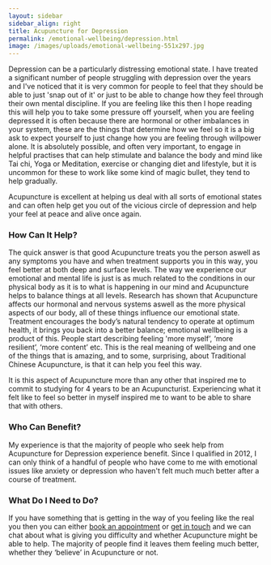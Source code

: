 ```yaml
---
layout: sidebar
sidebar_align: right
title: Acupuncture for Depression
permalink: /emotional-wellbeing/depression.html
image: /images/uploads/emotional-wellbeing-551x297.jpg
---
```

  Depression can be a particularly distressing emotional state. I have treated a significant number of people struggling with depression over the years and I've noticed that it is very common for people to feel that they should be able to just 'snap out of it' or just to be able to change how they feel through their own mental discipline.  If you are feeling like this then I hope reading this will help you to take some pressure off yourself, when you are feeling depressed it is often because there are hormonal or other imbalances in your system, these are the things that determine how we feel so it is a big ask to expect yourself to just change how you are feeling through willpower alone.  It is absolutely possible, and often very important, to engage in helpful practises that can help stimulate and balance the body and mind like Tai chi, Yoga or Meditation, exercise or changing diet and lifestyle, but it is uncommon for these to work like some kind of magic bullet, they tend to help gradually.

Acupuncture is excellent at helping us deal with all sorts of emotional states and can often help get you out of the vicious circle of depression and help your feel at peace and alive once again.

### How Can It Help?
The quick answer is that good Acupuncture treats you the person aswell as any symptoms you have and when treatment supports you in this way, you feel better at both deep and surface levels. The way we experience our emotional and mental life is just is as much related to the conditions in our physical body as it is to what is happening in our mind and Acupuncture helps to balance things at all levels. Research has shown that Acupuncture affects our hormonal and nervous systems aswell as the more physical aspects of our body, all of these things influence our emotional state. Treatment encourages the body’s natural tendency to operate at optimum health, it brings you back into a better balance; emotional wellbeing is a product of this. People start describing feeling 'more myself’, ‘more resilient’, ‘more content’ etc. This is the real meaning of wellbeing and one of the things that is amazing, and to some, surprising, about Traditional Chinese Acupuncture, is that it can help you feel this way.

It is this aspect of Acupuncture more than any other that inspired me to commit to studying for 4 years to be an Acupuncturist.  Experiencing what it felt like to feel so better in myself inspired me to want to be able to share that with others.


### Who Can Benefit?
  My experience is that the majority of people who seek help from Acupuncture for Depression experience benefit. Since I qualified in 2012, I can only think of a handful of people who have come to me with emotional issues like anxiety or depression who haven't felt much much better after a course of treatment.


### What Do I Need to Do?
  If you have something that is getting in the way of you feeling like the real you then you can either [book an appointment](/how-to-book.html) or [get in touch](#contact-trigger) and we can chat about what is giving you difficulty and whether Acupuncture might be able to help. The majority of people find it leaves them feeling much better, whether they ‘believe’ in Acupuncture or not.